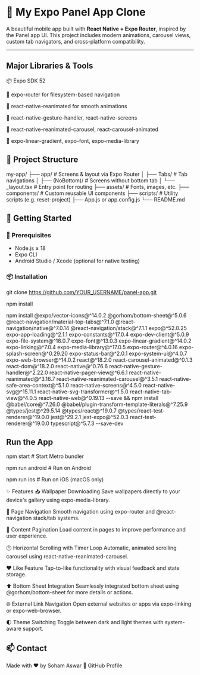 # 📱 My Expo Panel App Clone

A beautiful mobile app built with **React Native + Expo Router**, inspired by the Panel app UI. This project includes modern animations, carousel views, custom tab navigators, and cross-platform compatibility.

---
## Major Libraries & Tools
📦 Expo SDK 52

🧭 expo-router for filesystem-based navigation

💅 react-native-reanimated for smooth animations

🔄 react-native-gesture-handler, react-native-screens

🎠 react-native-reanimated-carousel, react-carousel-animated

🎨 expo-linear-gradient, expo-font, expo-media-library


## 📁 Project Structure

my-app/
├── app/ # Screens & layout via Expo Router
│ ├── Tabs/ # Tab navigations
│ ├── (NoBottom)/ # Screens without bottom tab
│ └── _layout.tsx # Entry point for routing
├── assets/ # Fonts, images, etc.
├── components/ # Custom reusable UI components
├── scripts/ # Utility scripts (e.g. reset-project)
├── App.js or app.config.js
└── README.md


## 🚀 Getting Started

### 🔧 Prerequisites

- Node.js ≥ 18  
- Expo CLI  
- Android Studio / Xcode (optional for native testing)

### 📦 Installation
git clone https://github.com/YOUR_USERNAME/panel-app.git

npm install

npm install @expo/vector-icons@^14.0.2 @gorhom/bottom-sheet@^5.0.6 @react-navigation/material-top-tabs@^7.1.0 @react-navigation/native@^7.0.14 @react-navigation/stack@^7.1.1 expo@^52.0.25 expo-app-loading@^2.1.1 expo-constants@^17.0.4 expo-dev-client@^5.0.9 expo-file-system@^18.0.7 expo-font@^13.0.3 expo-linear-gradient@^14.0.2 expo-linking@^7.0.4 expo-media-library@^17.0.5 expo-router@^4.0.16 expo-splash-screen@^0.29.20 expo-status-bar@^2.0.1 expo-system-ui@^4.0.7 expo-web-browser@^14.0.2 react@^18.2.0 react-carousel-animated@^0.1.3 react-dom@^18.2.0 react-native@^0.76.6 react-native-gesture-handler@^2.22.0 react-native-pager-view@^6.6.1 react-native-reanimated@^3.16.7 react-native-reanimated-carousel@^3.5.1 react-native-safe-area-context@^5.1.0 react-native-screens@^4.5.0 react-native-svg@^15.11.1 react-native-svg-transformer@^1.5.0 react-native-tab-view@^4.0.5 react-native-web@^0.19.13 --save && npm install @babel/core@^7.26.0 @babel/plugin-transform-template-literals@^7.25.9 @types/jest@^29.5.14 @types/react@^19.0.7 @types/react-test-renderer@^19.0.0 jest@^29.2.1 jest-expo@^52.0.3 react-test-renderer@^19.0.0 typescript@^5.7.3 --save-dev


## Run the App
npm start         # Start Metro bundler

npm run android   # Run on Android

npm run ios       # Run on iOS (macOS only)

✨ Features
📥 Wallpaper Downloading
Save wallpapers directly to your device's gallery using expo-media-library.

🔄 Page Navigation
Smooth navigation using expo-router and @react-navigation stack/tab systems.

📄 Content Pagination
Load content in pages to improve performance and user experience.

🕒 Horizontal Scrolling with Timer Loop
Automatic, animated scrolling carousel using react-native-reanimated-carousel.

❤️ Like Feature
Tap-to-like functionality with visual feedback and state storage.

⬆️ Bottom Sheet Integration
Seamlessly integrated bottom sheet using @gorhom/bottom-sheet for more details or actions.

🌐 External Link Navigation
Open external websites or apps via expo-linking or expo-web-browser.

🌓 Theme Switching
Toggle between dark and light themes with system-aware support.

## 📫 Contact
Made with ❤️ by Soham Aswar
🔗 GitHub Profile



